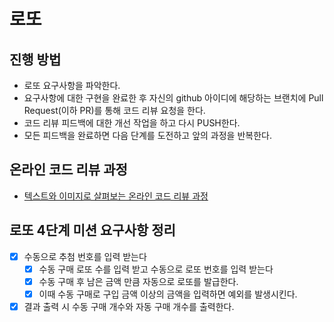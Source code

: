 # 로또
## 진행 방법
* 로또 요구사항을 파악한다.
* 요구사항에 대한 구현을 완료한 후 자신의 github 아이디에 해당하는 브랜치에 Pull Request(이하 PR)를 통해 코드 리뷰 요청을 한다.
* 코드 리뷰 피드백에 대한 개선 작업을 하고 다시 PUSH한다.
* 모든 피드백을 완료하면 다음 단계를 도전하고 앞의 과정을 반복한다.

## 온라인 코드 리뷰 과정
* [텍스트와 이미지로 살펴보는 온라인 코드 리뷰 과정](https://github.com/next-step/nextstep-docs/tree/master/codereview)

## 로또 4단계 미션 요구사항 정리
- [x] 수동으로 추첨 번호를 입력 받는다
  - [x] 수동 구매 로또 수를 입력 받고 수동으로 로또 번호를 입력 받는다
  - [x] 수동 구매 후 남은 금액 만큼 자동으로 로또를 발급한다.
  - [x] 이때 수동 구매로 구입 금액 이상의 금액을 입력하면 예외를 발생시킨다.
- [x] 결과 출력 시 수동 구매 개수와 자동 구매 개수를 출력한다.